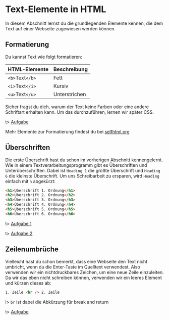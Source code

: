 # Text-Elemente in HTML

In diesem Abschnitt lernst du die grundlegenden Elemente kennen, die dem Text auf einer Webseite zugewiesen werden können.

## Formatierung

Du kannst Text wie folgt formatieren:

| HTML-Elemente   | Beschreibung  |
| --------------- | ------------- |
| `<b>`Text`</b>` | Fett          |
| `<i>`Text`</i>` | Kursiv        |
| `<u>`Text`</u>` | Unterstrichen |

Sicher fragst du dich, warum der Text keine Farben oder eine andere Schriftart erhalten kann. Um das durchzuführen, lernen wir später CSS.

t> [Aufgabe](https://apps.wi-wissen.de/html-css-js-editor/RKUnQ)

Mehr Elemente zur Formatierung findest du bei [selfhtml.org](https://wiki.selfhtml.org/wiki/HTML/Textauszeichnung)

## Überschriften

Die erste Überschrift hast du schon im vorherigen Abschnitt kennengelernt. Wie in einem Textverarbeitungsprogramm gibt es Überschriften und Unterüberschriften. Dabei ist `Heading 1` die größte Überschrift und `Heading 6` die kleinste Überschrift. Um uns Schreibarbeit zu ersparen, wird `Heading` einfach mit `h` abgekürzt:

```html
<h1>Überschrift 1. Ordnung</h1>
<h2>Überschrift 2. Ordnung</h2>
<h3>Überschrift 3. Ordnung</h3>
<h4>Überschrift 4. Ordnung</h4>
<h5>Überschrift 5. Ordnung</h5>
<h6>Überschrift 6. Ordnung</h6>
```

t> [Aufgabe 1](https://apps.wi-wissen.de/html-css-js-editor/dqe16)

t> [Aufgabe 2](https://apps.wi-wissen.de/html-css-js-editor/WDSWN)

## Zeilenumbrüche

Vielleicht hast du schon bemerkt, dass eine Webseite den Text nicht umbricht, wenn du die Enter-Taste im Quelltext verwendest. Also verwenden wir ein nichtdruckbares Zeichen, um eine neue Zeile einzuleiten. Da wir das eben nicht schreiben können, verwenden wir ein leeres Element und kürzen dieses ab:

```html
1. Zeile <br /> 2. Zeile
```

i> `br` ist dabei die Abkürzung für break and return



t> [Aufgabe](https://apps.wi-wissen.de/html-css-js-editor/0XtSu)


